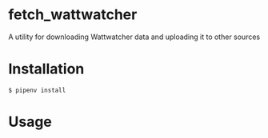 # fetch_wattwatcher

A utility for downloading Wattwatcher data and uploading it to other sources

# Installation

`$ pipenv install`

# Usage

